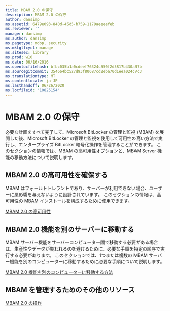 ```yaml
---
title: MBAM 2.0 の保守
description: MBAM 2.0 の保守
author: dansimp
ms.assetid: 6479e093-840d-45d5-b759-1179aeeeefeb
ms.reviewer: ''
manager: dansimp
ms.author: dansimp
ms.pagetype: mdop, security
ms.mktglfcycl: manage
ms.sitesec: library
ms.prod: w10
ms.date: 06/16/2016
ms.openlocfilehash: bfbc035b1a0cdeef76324c550f2d5817b430a37b
ms.sourcegitcommit: 354664bc527d93f80687cd2eba70d1eea024c7c3
ms.translationtype: MT
ms.contentlocale: ja-JP
ms.lasthandoff: 06/26/2020
ms.locfileid: "10825154"
---
```

# MBAM 2.0 の保守


必要な計画をすべて完了して、Microsoft BitLocker の管理と監視 (MBAM) を展開した後、Microsoft BitLocker の管理と監視を使用して可用性の高い方法で実行し、エンタープライズ BitLocker 暗号化操作を管理することができます。 このセクションの情報では、MBAM の高可用性オプションと、MBAM Server 機能の移動方法について説明します。

## MBAM 2.0 の高可用性を確保する


MBAM はフォールトトレラントであり、サーバーが利用できない場合、ユーザーに悪影響を与えないように設計されています。 このセクションの情報は、高可用性の MBAM インストールを構成するために使用できます。

[MBAM 2.0 の高可用性](high-availability-for-mbam-20-mbam-2.md)

## MBAM 2.0 機能を別のサーバーに移動する


MBAM サーバー機能をサーバーコンピューター間で移動する必要がある場合は、生産性やデータが失われるのを避けるために、必要な手順を特定の順序で実行する必要があります。 このセクションでは、1つまたは複数の MBAM サーバー機能を別のコンピューターに移動するために必要な手順について説明します。

[MBAM 2.0 機能を別のコンピューターに移動する方法](how-to-move-mbam-20-features-to-another-computer-mbam-2.md)

## MBAM を管理するためのその他のリソース


[MBAM 2.0 の操作](operations-for-mbam-20-mbam-2.md)

 

 





